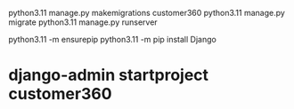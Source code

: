 python3.11 manage.py makemigrations customer360
python3.11 manage.py migrate
python3.11 manage.py runserver



python3.11 -m ensurepip
python3.11 -m pip install Django
# django-admin startproject customer360

